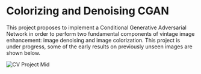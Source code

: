 # Colorizing and Denoising CGAN
This project proposes to implement a Conditional Generative Adversarial Network in order to perform two fundamental components of vintage image enhancement: image denoising and image colorization. This project is under progress, some of the early results on previously unseen images are shown below.

![CV Project Mid](https://user-images.githubusercontent.com/42911363/116904557-4aae4800-ac57-11eb-856c-62bfc0035bd7.PNG)
